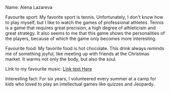 Name: Alena Lazareva

Favourite sport: My favorite sport is tennis.
Unfortunately, I don't know how to play myself, but I like to watch the games of professional athletes. Tennis is a game that requires great precision, a high degree of athleticism and great strategy. It also seems to me that this game shows the personalities of the players, because of which the game only becomes more interesting. 

Favourite food: My favorite food is hot chocolate. This drink always reminds me of something joyful, like meeting up with friends at the Christmas market. It warms not only the body, but also the soul.

Link to my favourite music: 
[Link text Here](https://www.youtube.com/watch?v=_Y8DvESTMlw)

Interesting fact: For six years, I volunteered every summer at a camp for kids who loved to play an intellectual games like quizzes and Jeopardy. 